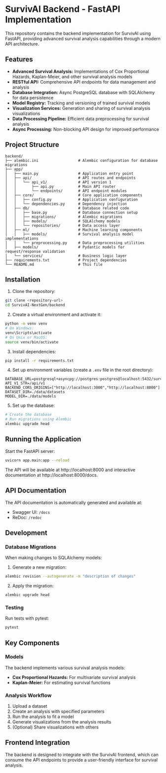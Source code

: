 # SurvivAI Backend - FastAPI Implementation

This repository contains the backend implementation for SurvivAI using FastAPI, providing advanced survival analysis capabilities through a modern API architecture.

## Features

- **Advanced Survival Analysis:** Implementations of Cox Proportional Hazards, Kaplan-Meier, and other survival analysis models
- **RESTful API:** Comprehensive API endpoints for data management and analysis
- **Database Integration:** Async PostgreSQL database with SQLAlchemy for data persistence
- **Model Registry:** Tracking and versioning of trained survival models
- **Visualization Services:** Generation and sharing of survival analysis visualizations
- **Data Processing Pipeline:** Efficient data preprocessing for survival analysis
- **Async Processing:** Non-blocking API design for improved performance

## Project Structure

```
backend/
├── alembic.ini                  # Alembic configuration for database migrations
├── app/
│   ├── main.py                  # Application entry point
│   ├── api/                     # API routes and endpoints
│   │   └── api_v1/              # API version 1
│   │       ├── api.py           # Main API router
│   │       └── endpoints/       # API endpoint modules
│   ├── core/                    # Core application components
│   │   ├── config.py            # Application configuration
│   │   └── dependencies.py      # Dependency injection
│   ├── db/                      # Database related code
│   │   ├── base.py              # Database connection setup
│   │   ├── migrations/          # Alembic migrations
│   │   ├── models/              # SQLAlchemy models
│   │   └── repositories/        # Data access layer
│   ├── ml/                      # Machine learning components
│   │   ├── models/              # Survival analysis model implementations
│   │   └── preprocessing.py     # Data preprocessing utilities
│   ├── models/                  # Pydantic models for request/response validation
│   └── services/                # Business logic layer
├── requirements.txt             # Project dependencies
└── README.md                    # This file
```

## Installation

1. Clone the repository:

```bash
git clone <repository-url>
cd SurvivAI-NextGen/backend
```

2. Create a virtual environment and activate it:

```bash
python -m venv venv
# On Windows:
venv\Scripts\activate
# On Unix or MacOS:
source venv/bin/activate
```

3. Install dependencies:

```bash
pip install -r requirements.txt
```

4. Set up environment variables (create a `.env` file in the root directory):

```
DATABASE_URL=postgresql+asyncpg://postgres:postgres@localhost:5432/survivai
API_V1_STR=/api/v1
BACKEND_CORS_ORIGINS=["http://localhost:3000","http://localhost:8000"]
DATASET_DIR=./data/datasets
MODEL_DIR=./data/models
```

5. Set up the database:

```bash
# Create the database
# Run migrations using Alembic
alembic upgrade head
```

## Running the Application

Start the FastAPI server:

```bash
uvicorn app.main:app --reload
```

The API will be available at http://localhost:8000 and interactive documentation at http://localhost:8000/docs.

## API Documentation

The API documentation is automatically generated and available at:
- Swagger UI: `/docs`
- ReDoc: `/redoc`

## Development

### Database Migrations

When making changes to SQLAlchemy models:

1. Generate a new migration:

```bash
alembic revision --autogenerate -m "description of changes"
```

2. Apply the migration:

```bash
alembic upgrade head
```

### Testing

Run tests with pytest:

```bash
pytest
```

## Key Components

### Models

The backend implements various survival analysis models:

- **Cox Proportional Hazards:** For multivariate survival analysis
- **Kaplan-Meier:** For estimating survival functions

### Analysis Workflow

1. Upload a dataset
2. Create an analysis with specified parameters
3. Run the analysis to fit a model
4. Generate visualizations from the analysis results
5. (Optional) Share visualizations with others

## Frontend Integration

The backend is designed to integrate with the SurvivAI frontend, which can consume the API endpoints to provide a user-friendly interface for survival analysis.
